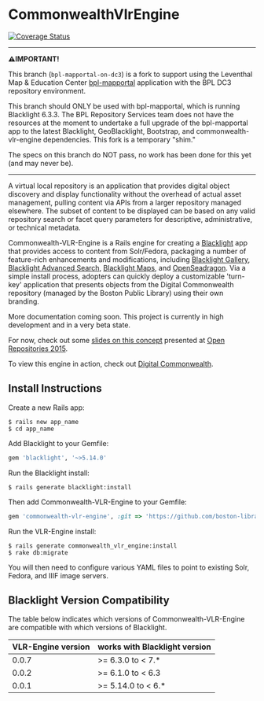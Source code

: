 # CommonwealthVlrEngine

[![Coverage Status](https://coveralls.io/repos/boston-library/commonwealth-vlr-engine/badge.svg?branch=master&service=github)](https://coveralls.io/github/boston-library/commonwealth-vlr-engine?branch=master)

---
**⚠️IMPORTANT!**

This branch (`bpl-mapportal-on-dc3`) is a fork to support using the Leventhal Map & Education Center [bpl-mapportal](https://github.com/boston-library/bpl-mapportal) application with the BPL DC3 repository environment.

This branch should ONLY be used with bpl-mapportal, which is running Blacklight 6.3.3. The BPL Repository Services team does not have the resources at the moment to undertake a full upgrade of the bpl-mapportal app to the latest Blacklight, GeoBlacklight, Bootstrap, and commonwealth-vlr-engine dependencies. This fork is a temporary "shim."

The specs on this branch do NOT pass, no work has been done for this yet (and may never be).

---

A virtual local repository is an application that provides digital object discovery and display functionality without the overhead of actual asset management, pulling content via APIs from a larger repository managed elsewhere. The subset of content to be displayed can be based on any valid repository search or facet query parameters for descriptive, administrative, or technical metadata.

Commonwealth-VLR-Engine is a Rails engine for creating a [Blacklight](https://github.com/projectblacklight/blacklight) app that provides access to content from Solr/Fedora, packaging a number of feature-rich enhancements and modifications, including [Blacklight Gallery](https://github.com/projectblacklight/blacklight-gallery), [Blacklight Advanced Search](https://github.com/projectblacklight/blacklight_advanced_search), [Blacklight Maps](https://github.com/projectblacklight/blacklight-maps), and [OpenSeadragon](https://github.com/IIIF/openseadragon-rails). Via a simple install process, adopters can quickly deploy a customizable 'turn-key' application that presents objects from the Digital Commonwealth repository (managed by the Boston Public Library) using their own branding.

More documentation coming soon. This project is currently in high development and in a very beta state.

For now, check out some [slides on this concept](https://goo.gl/GysxNK) presented at [Open Repositories 2015](https://www.conftool.com/or2015/index.php?page=browseSessions&form_session=49).

To view this engine in action, check out [Digital Commonwealth](https://digitalcommonwealth.org).

## Install Instructions
Create a new Rails app:
```
$ rails new app_name
$ cd app_name
```
Add Blacklight to your Gemfile:
```ruby
gem 'blacklight', '~>5.14.0'
```
Run the Blacklight install:
```
$ rails generate blacklight:install
```
Then add Commonwealth-VLR-Engine to your Gemfile:
```ruby
gem 'commonwealth-vlr-engine', :git => 'https://github.com/boston-library/commonwealth-vlr-engine'
```
Run the VLR-Engine install:
```
$ rails generate commonwealth_vlr_engine:install
$ rake db:migrate
```
You will then need to configure various YAML files to point to existing Solr, Fedora, and IIIF image servers.

## Blacklight Version Compatibility
The table below indicates which versions of Commonwealth-VLR-Engine are compatible with which versions of Blacklight.

VLR-Engine version | works with Blacklight version
----------------------- | ---------------------
0.0.7 | >= 6.3.0 to < 7.*
0.0.2 | >= 6.1.0 to < 6.3
0.0.1 | >= 5.14.0 to < 6.*  
